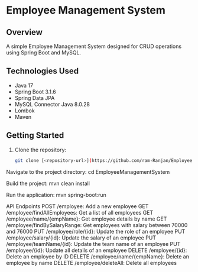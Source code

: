 # Employee Management System

## Overview

A simple Employee Management System designed for CRUD operations using Spring Boot and MySQL.

## Technologies Used

- Java 17
- Spring Boot 3.1.6
- Spring Data JPA
- MySQL Connector Java 8.0.28
- Lombok
- Maven

## Getting Started

1. Clone the repository:

   ```bash
   git clone [<repository-url>](https://github.com/ram-Ranjan/Employee-Management-System)
   
Navigate to the project directory:
cd EmployeeManagementSystem

Build the project:
mvn clean install

Run the application:
mvn spring-boot:run

API Endpoints
POST /employee: Add a new employee
GET /employee/findAllEmployees: Get a list of all employees
GET /employee/name/{empName}: Get employee details by name
GET /employee/findBySalaryRange: Get employees with salary between 70000 and 76000
PUT /employee/role/{id}: Update the role of an employee
PUT /employee/salary/{id}: Update the salary of an employee
PUT /employee/teamName/{id}: Update the team name of an employee
PUT /employee/{id}: Update all details of an employee
DELETE /employee/{id}: Delete an employee by ID
DELETE /employee/name/{empName}: Delete an employee by name
DELETE /employee/deleteAll: Delete all employees
